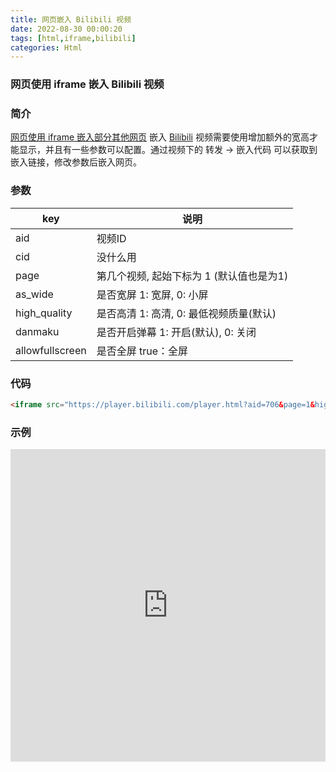 ```yaml
---
title: 网页嵌入 Bilibili 视频
date: 2022-08-30 00:00:20
tags: [html,iframe,bilibili]
categories: Html
---
```

### 网页使用 iframe 嵌入 Bilibili 视频
<!-- more -->
### 简介
[网页使用 iframe 嵌入部分其他网页](https://sadness96.github.io/blog/2021/01/02/html-IframeEmbed/)
嵌入 [Bilibili](https://www.bilibili.com) 视频需要使用增加额外的宽高才能显示，并且有一些参数可以配置。通过视频下的 转发 -> 嵌入代码 可以获取到嵌入链接，修改参数后嵌入网页。

### 参数
| key | 说明 |
| --- | --- |
| aid | 视频ID |
| cid | 没什么用 |
| page | 第几个视频, 起始下标为 1 (默认值也是为1) |
| as_wide | 是否宽屏 1: 宽屏, 0: 小屏 |
| high_quality | 是否高清 1: 高清, 0: 最低视频质量(默认) |
| danmaku | 是否开启弹幕 1: 开启(默认), 0: 关闭 |
| allowfullscreen | 是否全屏 true：全屏 |

### 代码
``` html
<iframe src="https://player.bilibili.com/player.html?aid=706&page=1&high_quality=1&danmaku=0&allowfullscreen=true" width="100%" height="500px" scrolling="no" frameborder="no" framespacing="0" allowfullscreen="true"></iframe>
```

### 示例
<iframe src="https://player.bilibili.com/player.html?aid=706&page=1&high_quality=1&danmaku=0&allowfullscreen=true" width="100%" height="500px" scrolling="no" frameborder="no" framespacing="0" allowfullscreen="true"></iframe>